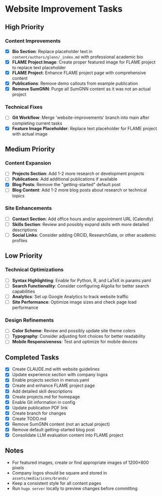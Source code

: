 # Website Improvement Tasks

## High Priority

### Content Improvements
- [x] **Bio Section**: Replace placeholder text in `content/authors/glenn/_index.md` with professional academic bio
- [x] **FLAME Project Image**: Create proper featured image for FLAME project to replace text placeholder
- [x] **FLAME Project**: Enhance FLAME project page with comprehensive content
- [x] **Publications**: Remove demo callouts from example publication
- [x] **Remove SumGNN**: Purge all SumGNN content as it was not an actual project

### Technical Fixes
- [ ] **Git Workflow**: Merge 'website-improvements' branch into main after completing current tasks
- [x] **Feature Image Placeholder**: Replace text placeholder for FLAME project with actual image

## Medium Priority

### Content Expansion
- [ ] **Projects Section**: Add 1-2 more research or development projects
- [ ] **Publications**: Add additional publications if available
- [x] **Blog Posts**: Remove the "getting-started" default post
- [ ] **Blog Content**: Add 1-2 more blog posts about research or technical topics

### Site Enhancements
- [ ] **Contact Section**: Add office hours and/or appointment URL (Calendly)
- [ ] **Skills Section**: Review and possibly expand skills with more detailed descriptions
- [ ] **Social Links**: Consider adding ORCID, ResearchGate, or other academic profiles

## Low Priority

### Technical Optimizations
- [ ] **Syntax Highlighting**: Enable for Python, R, and LaTeX in params.yaml
- [ ] **Search Functionality**: Consider configuring Algolia for better search capabilities
- [ ] **Analytics**: Set up Google Analytics to track website traffic
- [ ] **Site Performance**: Optimize image sizes and check page load performance

### Design Refinements
- [ ] **Color Scheme**: Review and possibly update site theme colors
- [ ] **Typography**: Consider adjusting font choices for better readability
- [ ] **Mobile Responsiveness**: Test and optimize for mobile devices

## Completed Tasks
- [x] Create CLAUDE.md with website guidelines
- [x] Update experience section with company logos
- [x] Enable projects section in menus.yaml
- [x] Create and enhance FLAME project page
- [x] Add detailed skill descriptions
- [x] Create projects.md for homepage
- [x] Enable Git information in config
- [x] Update publication PDF link
- [x] Create branch for changes
- [x] Create TODO.md
- [x] Remove SumGNN content (not an actual project)
- [x] Remove default getting-started blog post
- [x] Consolidate LLM evaluation content into FLAME project

## Notes
- For featured images, create or find appropriate images of 1200×800 pixels
- Company logos should be square and stored in `assets/media/icons/brands/`
- Keep a consistent style for all content pages
- Run `hugo server` locally to preview changes before committing